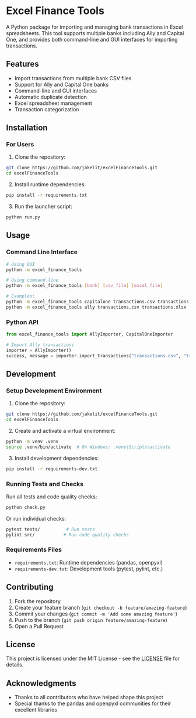 # Excel Finance Tools

A Python package for importing and managing bank transactions in Excel spreadsheets. This tool supports multiple banks including Ally and Capital One, and provides both command-line and GUI interfaces for importing transactions.

## Features

- Import transactions from multiple bank CSV files
- Support for Ally and Capital One banks
- Command-line and GUI interfaces
- Automatic duplicate detection
- Excel spreadsheet management
- Transaction categorization

## Installation

### For Users

1. Clone the repository:
```bash
git clone https://github.com/jakelit/excelFinanceTools.git
cd excelFinanceTools
```

2. Install runtime dependencies:
```bash
pip install -r requirements.txt
```

3. Run the launcher script:
```bash
python run.py
```

## Usage

### Command Line Interface

```bash
# Using GUI
python -m excel_finance_tools

# Using command line
python -m excel_finance_tools [bank] [csv_file] [excel_file]

# Examples:
python -m excel_finance_tools capitalone transactions.csv transactions.xlsx
python -m excel_finance_tools ally transactions.csv transactions.xlsx
```

### Python API

```python
from excel_finance_tools import AllyImporter, CapitalOneImporter

# Import Ally transactions
importer = AllyImporter()
success, message = importer.import_transactions("transactions.csv", "transactions.xlsx")
```

## Development

### Setup Development Environment

1. Clone the repository:
```bash
git clone https://github.com/jakelit/excelFinanceTools.git
cd excelFinanceTools
```

2. Create and activate a virtual environment:
```bash
python -m venv .venv
source .venv/bin/activate  # On Windows: .venv\Scripts\activate
```

3. Install development dependencies:
```bash
pip install -r requirements-dev.txt
```

### Running Tests and Checks

Run all tests and code quality checks:
```bash
python check.py
```

Or run individual checks:
```bash
pytest tests/          # Run tests
pylint src/           # Run code quality checks
```

### Requirements Files

- `requirements.txt`: Runtime dependencies (pandas, openpyxl)
- `requirements-dev.txt`: Development tools (pytest, pylint, etc.)

## Contributing

1. Fork the repository
2. Create your feature branch (`git checkout -b feature/amazing-feature`)
3. Commit your changes (`git commit -m 'Add some amazing feature'`)
4. Push to the branch (`git push origin feature/amazing-feature`)
5. Open a Pull Request

## License

This project is licensed under the MIT License - see the [LICENSE](LICENSE) file for details.

## Acknowledgments

- Thanks to all contributors who have helped shape this project
- Special thanks to the pandas and openpyxl communities for their excellent libraries 